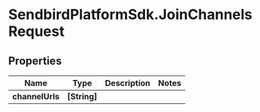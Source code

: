 # SendbirdPlatformSdk.JoinChannelsRequest

## Properties

Name | Type | Description | Notes
------------ | ------------- | ------------- | -------------
**channelUrls** | **[String]** |  | 



